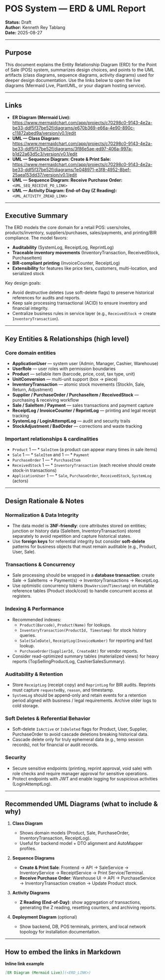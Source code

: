 # POS System — ERD & UML Report

**Status:** Draft  
**Author:** Kenneth Rey Tablang  
**Date:** 2025-08-27

---

## Purpose

This document explains the Entity Relationship Diagram (ERD) for the Point of Sale (POS) system, summarizes design choices, and points to the UML artifacts (class diagrams, sequence diagrams, activity diagrams) used for deeper design documentation. Use the links below to open the live diagrams (Mermaid Live, PlantUML, or your diagram hosting service).

---

## Links

- **ER Diagram (Mermaid Live):** https://www.mermaidchart.com/app/projects/c70298c0-9143-4e2a-be33-ddf5f37be52f/diagrams/e670b369-e66a-4e90-890c-c11872abed9a/version/v0.1/edit
- **UML — Class Diagram:** https://www.mermaidchart.com/app/projects/c70298c0-9143-4e2a-be33-ddf5f37be52f/diagrams/3f86e5ae-ed97-406a-997a-b1d22a63d5c3/version/v0.1/edit
- **UML — Sequence Diagram: Create & Print Sale:** https://www.mermaidchart.com/app/projects/c70298c0-9143-4e2a-be33-ddf5f37be52f/diagrams/1e048971-e3f8-4952-8bef-25aea153dd37/version/v0.1/edit
- **UML — Sequence Diagram: Receive Purchase Order:** `<UML_SEQ_RECEIVE_PO_LINK>`
- **UML — Activity Diagram: End-of-Day (Z Reading):** `<UML_ACTIVITY_ZREAD_LINK>`

---

## Executive Summary

The ERD models the core domain for a retail POS: users/roles, products/inventory, suppliers/purchases, sales/payments, and printing/BIR compliance. The model favors:

- **Auditability** (SystemLog, ReceiptLog, ReprintLog)
- **Traceable inventory movements** (InventoryTransaction, ReceivedStock, PurchaseItem)
- **BIR-compliant printing** (InvoiceCounter, ReceiptLog)
- **Extensibility** for features like price tiers, customers, multi-location, and serialized stock

Key design goals:
- Avoid destructive deletes (use soft-delete flags) to preserve historical references for audits and reports.
- Keep sale processing transactional (ACID) to ensure inventory and financial integrity.
- Centralize business rules in service layer (e.g., `ReceivedStock` -> create `InventoryTransaction`).

---

## Key Entities & Relationships (high level)

### Core domain entities
- **ApplicationUser** — system user (Admin, Manager, Cashier, Warehouse)
- **UserRole** — user roles with permission boundaries
- **Product** — sellable item (barcode, price, cost, tax type, unit)
- **UnitConversion** — multi-unit support (box → piece)
- **InventoryTransaction** — atomic stock movements (StockIn, Sale, Return, Adjustment)
- **Supplier / PurchaseOrder / PurchaseItem / ReceivedStock** — purchasing & receiving workflow
- **Sale / SaleItem / Payment** — sales transactions and payment capture
- **ReceiptLog / InvoiceCounter / ReprintLog** — printing and legal receipt tracking
- **SystemLog / LoginAttemptLog** — audit and security trails
- **StockAdjustment / BadOrder** — corrections and waste tracking

### Important relationships & cardinalities
- `Product` 1 — * `SaleItem` (a product can appear many times in sale items)
- `Sale` 1 — * `SaleItem` and 1 — * `Payment`
- `PurchaseOrder` 1 — * `PurchaseItem`
- `ReceivedStock` 1 — * `InventoryTransaction` (each receive should create stock-in transactions)
- `ApplicationUser` 1 — * `Sale`, `PurchaseOrder`, `ReceivedStock`, `SystemLog` (actors)

---

## Design Rationale & Notes

### Normalization & Data Integrity
- The data model is **3NF-friendly**: core attributes stored on entities; junction or history data (SaleItem, InventoryTransaction) stored separately to avoid repetition and capture historical states.
- Use **foreign keys** for referential integrity but consider **soft-delete** patterns for business objects that must remain auditable (e.g., Product, User, Sale).

### Transactions & Concurrency
- Sale processing should be wrapped in a **database transaction**: create Sale → SaleItems → Payment(s) → InventoryTransactions → ReceiptLog.
- Use optimistic concurrency tokens (`RowVersion`/`Timestamp`) on mutable reference tables (Product stock/cost) to handle concurrent access at registers.

### Indexing & Performance
- Recommended indexes:
  - `Product(Barcode)`, `Product(Name)` for lookups.
  - `InventoryTransaction(ProductId, Timestamp)` for stock history queries.
  - `Sale(SaleDate)`, `ReceiptLog(InvoiceNumber)` for reporting and fast lookup.
  - `PurchaseOrder(SupplierId, CreatedAt)` for vendor reports.
- Consider read-optimized summary tables (materialized views) for heavy reports (TopSellingProductLog, CashierSalesSummary).

### Auditability & Retention
- Store `ReceiptLog` (receipt copy) and `ReprintLog` for BIR audits. Reprints must capture `requestedBy`, `reason`, and timestamp.
- `SystemLog` should be append-only and retain events for a retention period aligned with business / legal requirements. Archive older logs to cold storage.

### Soft Deletes & Referential Behavior
- Soft-delete `IsActive` or `IsDeleted` flags for Product, User, Supplier, PurchaseOrder to avoid cascade deletions breaking historical data.
- Cascade delete only for truly ephemeral data (e.g., temp session records), not for financial or audit records.

### Security
- Secure sensitive endpoints (printing, reprint approval, void sale) with role checks and require manager approval for sensitive operations.
- Protect endpoints with JWT and enable logging for suspicious activities (LoginAttemptLog).

---

## Recommended UML Diagrams (what to include & why)

1. **Class Diagram**
   - Shows domain models (Product, Sale, PurchaseOrder, InventoryTransaction, ReceiptLog).
   - Useful for backend model + DTO alignment and AutoMapper profiles.

2. **Sequence Diagrams**
   - **Create & Print Sale**: Frontend → API → SaleService → InventoryService → ReceiptService → Print Service/Terminal.
   - **Receive Purchase Order**: Warehouse UI → API → PurchaseService → InventoryTransaction creation → Update Product stock.

3. **Activity Diagrams**
   - **Z Reading (End-of-Day)**: show aggregation of transactions, generating the Z reading, resetting counters, and archiving reports.

4. **Deployment Diagram** (optional)
   - Show backend, DB, POS terminals, printers, and local network topology for installation documentation.

---

## How to embed the links in Markdown

**Inline link example**
```md
[ER Diagram (Mermaid Live)](<ERD_LINK>)
